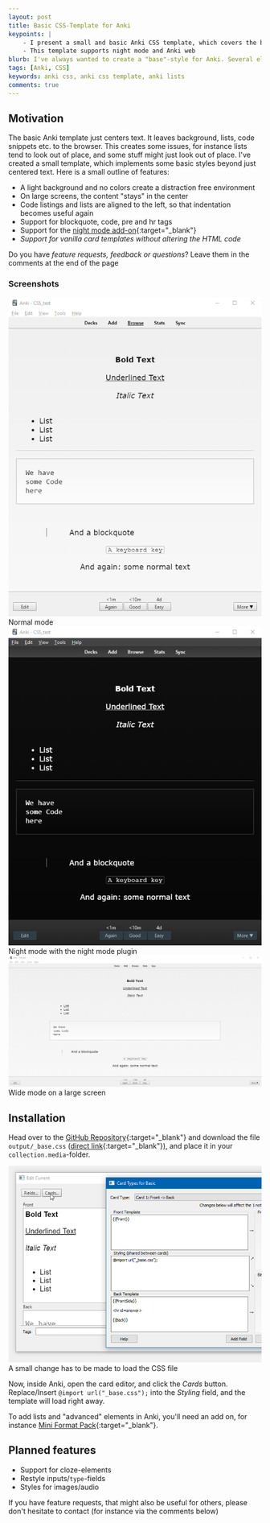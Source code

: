 ```yaml
---
layout: post
title: Basic CSS-Template for Anki
keypoints: | 
    - I present a small and basic Anki CSS template, which covers the basic styles included with Anki
    - This template supports night mode and Anki web
blurb: I've always wanted to create a "base"-style for Anki. Several elements (for instance lists) don't look that great in Anki, and I have created a small CSS to rectify that.
tags: [Anki, CSS]
keywords: anki css, anki css template, anki lists
comments: true
---
```


## Motivation

The basic Anki template just centers text. It leaves background, lists, code snippets etc. to the browser. This creates some issues, for instance lists tend to look out of place, and some stuff might just look out of place. I've created a small template, which implements some basic styles beyond just centered text. Here is a small outline of features:

- A light background and no colors create a distraction free environment
- On large screens, the content "stays" in the center
- Code listings and lists are aligned to the left, so that indentation becomes useful again
- Support for blockquote, code, pre and hr tags
- Support for the [night mode add-on](https://ankiweb.net/shared/info/1496166067){:target="_blank"}
- *Support for vanilla card templates without altering the HTML code*

Do you have *feature requests, feedback or questions*? Leave them in the comments at the end of the page

### Screenshots

<div class="grid-x align-center text-center grid-padding-x">
    <div class="cell large-6">
        <div class="card">
            <img src="/images/anki_css_style/normal.png">
            <div class="sub card-section">Normal mode</div>
        </div>
    </div>
    <div class="cell large-6">
        <div class="card">
            <img src="/images/anki_css_style/night_mode.png">
            <div class="sub card-section">Night mode with the night mode plugin</div>
        </div>
    </div>
</div>

<div class="grid-x align-center text-center grid-padding-x">
    <div class="cell large-12">
        <div class="card">
            <img src="/images/anki_css_style/normal_wide.png">
            <div class="sub card-section">Wide mode on a large screen</div>
        </div>
    </div>
</div>

## Installation

Head over to the [GitHub Repository](https://github.com/ChrisK91/Universal-Anki-CSS/blob/master/output/_base.css){:target="_blank"} and download the file `output/_base.css` ([direct link](https://raw.githubusercontent.com/ChrisK91/Universal-Anki-CSS/master/output/_base.css){:target="_blank"}), and place it in your `collection.media`-folder.

<div class="grid-x align-center text-center">
    <div class="cell large-6">
        <div class="card">
            <img src="/images/anki_css_style/cards_button.png">
            <div class="sub card-section">A small change has to be made to load the CSS file</div>
        </div>
    </div>
</div>

Now, inside Anki, open the card editor, and click the *Cards* button. Replace/Insert ```@import url("_base.css");``` into the *Styling* field, and the template will load right away.

To add lists and "advanced" elements in Anki, you'll need an add on, for instance [Mini Format Pack](https://ankiweb.net/shared/info/295889520){:target="_blank"}.

## Planned features

- Support for cloze-elements
- Restyle inputs/`type`-fields
- Styles for images/audio

If you have feature requests, that might also be useful for others, please don't hesitate to contact (for instance via the comments below)